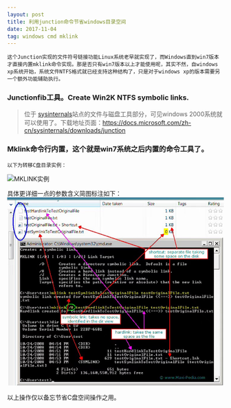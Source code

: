 ```yaml
---
layout: post
title: 利用junction命令节省windows目录空间
date: 2017-11-04
tag: windows cmd mklink
---
```

    这个Junction实现的文件符号链接功能Linux系统老早就实现了，而Windows直到win7版本才直接内置mklink命令实现。那是否只有win7版本以上才能使用呢，其实不然，自windows xp系统开始，系统文件NTFS格式就已经支持这种结构了，只是对于windows xp的版本需要另一个额外功能辅助执行。

###  Junctionfib工具。Create Win2K NTFS symbolic links.
>位于 [sysinternals](https://docs.microsoft.com/zh-cn/sysinternals/downloads/file-and-disk-utilities)站点的文件与磁盘工具部分，可见windows 2000系统就可以使用了。下载地址页面：https://docs.microsoft.com/zh-cn/sysinternals/downloads/junction

###  Mklink命令行内置，这个就是win7系统之后内置的命令工具了。
    以下为转移C盘目录实例：
 ![MKLINK实例](http://ridgew.github.io/images/MKLINK_Smaple.JPG)

   具体更详细一点的参数含义简图标注如下：
![MKLINK参数](https://github.com/ridgew/ridgew.github.io/blob/master/images/MKLINK_Params.JPG?raw=true)

   以上操作仅以备忘节省C盘空间操作之用。
